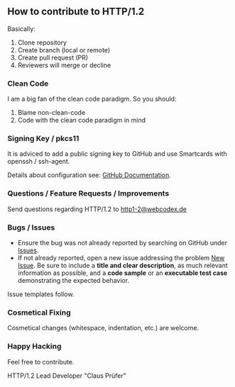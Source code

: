## How to contribute to HTTP/1.2

Basically:

1. Clone repository
2. Create branch (local or remote)
3. Create pull request (PR)
4. Reviewers will merge or decline

### Clean Code

I am a big fan of the clean code paradigm. So you should:

1. Blame non-clean-code
2. Code with the clean code paradigm in mind

### Signing Key / pkcs11

It is adviced to add a public signing key to GitHub and use Smartcards with openssh / ssh-agent.

Details about configuration see: [GitHub Documentation](https://docs.github.com/en/authentication/managing-commit-signature-verification/about-commit-signature-verification).

### Questions / Feature Requests / Improvements

Send questions regarding HTTP/1.2 to [http1-2@webcodex.de](http1-2@webcodex.de)

### Bugs / Issues

* Ensure the bug was not already reported by searching on GitHub under [Issues](https://github.com/WEBcodeX1/http-1.2/issues).
* If not already reported, open a new issue addressing the problem [New Issue](https://github.com/WEBcodeX1/http-1.2/issues/new).
  Be sure to include a **title and clear description**, as much relevant information as possible, and a **code sample** or an **executable test case** demonstrating the expected behavior.

Issue templates follow.

### Cosmetical Fixing

Cosmetical changes (whitespace, indentation, etc.) are welcome.

### Happy Hacking

Feel free to contribute.

HTTP/1.2 Lead Developer "Claus Prüfer"
